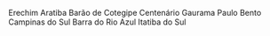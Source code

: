 Erechim
Aratiba
Barão de Cotegipe
Centenário
Gaurama
Paulo Bento
Campinas do Sul
Barra do Rio Azul
Itatiba do Sul